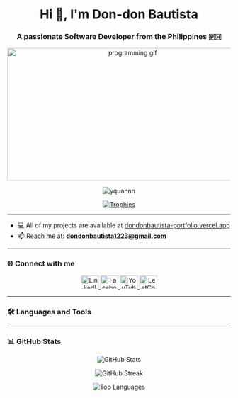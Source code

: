 <h1 align="center">Hi 👋, I'm Don-don Bautista</h1>
<h3 align="center">A passionate Software Developer from the Philippines 🇵🇭</h3>

<p align="center">
  <img src="https://media2.giphy.com/media/v1.Y2lkPTc5MGI3NjExZXVpdWVxbnpiem1lNDkwM3c1cHp5YTNmNmkzN3IwbWlmdDJueTFieCZlcD12MV9pbnRlcm5hbF9naWZfYnlfaWQmY3Q9Zw/OLPQ6z2hlHmwFc4Hso/giphy.gif" height="300" width="550" alt="programming gif"/>
</p>


<p align="center">
  <img src="https://komarev.com/ghpvc/?username=yquannn&label=Profile%20views&color=0e75b6&style=flat" alt="yquannn" />
</p>

<p align="center">
  <a href="https://github.com/ryo-ma/github-profile-trophy">
    <img src="https://github-profile-trophy.vercel.app/?username=yquannn&theme=onedark&margin-w=15&margin-h=15" alt="Trophies" />
  </a>
</p>

---

- 💻 All of my projects are available at [dondonbautista-portfolio.vercel.app](https://dondonbautista-portfolio.vercel.app)
- 📫 Reach me at: **dondonbautista1223@gmail.com**

---

### 🌐 Connect with me

<p align="center">
  <a href="https://www.linkedin.com/in/dondon-bautista-1866b1263/" target="_blank">
    <img src="https://raw.githubusercontent.com/rahuldkjain/github-profile-readme-generator/master/src/images/icons/Social/linked-in-alt.svg" alt="LinkedIn" height="30" width="40" />
  </a>
  <a href="https://www.facebook.com/dondon.bautista.652432" target="_blank">
    <img src="https://raw.githubusercontent.com/rahuldkjain/github-profile-readme-generator/master/src/images/icons/Social/facebook.svg" alt="Facebook" height="30" width="40" />
  </a>
  <a href="https://www.youtube.com/@dondonbautista7786" target="_blank">
    <img src="https://raw.githubusercontent.com/rahuldkjain/github-profile-readme-generator/master/src/images/icons/Social/youtube.svg" alt="YouTube" height="30" width="40" />
  </a>
  <a href="https://leetcode.com/user2283iy/" target="_blank">
    <img src="https://raw.githubusercontent.com/rahuldkjain/github-profile-readme-generator/master/src/images/icons/Social/leet-code.svg" alt="LeetCode" height="30" width="40" />
  </a>
</p>

---

### 🛠️ Languages and Tools

<p align="center">
  <!-- Icons here remain unchanged with margin: 10px -->
</p>

---

### 📊 GitHub Stats

<p align="center">
  <img src="https://github-readme-stats.vercel.app/api?username=yquannn&show_icons=true&theme=radical" alt="GitHub Stats" />
</p>

<p align="center">
  <img src="https://github-readme-streak-stats.herokuapp.com/?user=yquannn&theme=radical" alt="GitHub Streak" />
</p>

<p align="center">
  <img src="https://github-readme-stats.vercel.app/api/top-langs/?username=yquannn&layout=compact&theme=radical" alt="Top Languages" />
</p>
